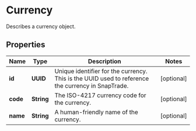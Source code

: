 

# Currency

Describes a currency object.

## Properties

| Name | Type | Description | Notes |
|------------ | ------------- | ------------- | -------------|
|**id** | **UUID** | Unique identifier for the currency. This is the UUID used to reference the currency in SnapTrade. |  [optional] |
|**code** | **String** | The ISO-4217 currency code for the currency. |  [optional] |
|**name** | **String** | A human-friendly name of the currency. |  [optional] |



